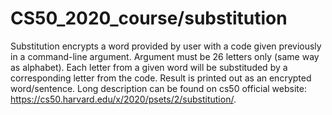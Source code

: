 # CS50_2020_course/substitution

Substitution encrypts a word provided by user with a code given previously in a command-line argument. 
Argument must be 26 letters only (same way as alphabet). Each letter from a given word will be substituded by a corresponding letter from the code.
Result is printed out as an encrypted word/sentence. Long description can be found on cs50 official website: https://cs50.harvard.edu/x/2020/psets/2/substitution/.

